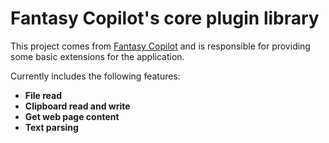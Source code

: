 # Fantasy Copilot's core plugin library

This project comes from [Fantasy Copilot](https://github.com/Richasy/FantasyCopilot) and is responsible for providing some basic extensions for the application.

Currently includes the following features:

- **File read**
- **Clipboard read and write**
- **Get web page content**
- **Text parsing**